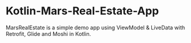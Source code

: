 # Kotlin-Mars-Real-Estate-App
 MarsRealEstate is a simple demo app using ViewModel &amp; LiveData with Retrofit, Glide and Moshi in Kotlin.

